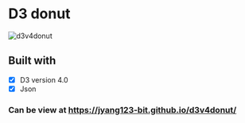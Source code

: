 # D3 donut 

![d3v4donut](https://user-images.githubusercontent.com/58260451/79109222-86efdb80-7daa-11ea-8dde-073753a81111.png)

Built with 
----
- [x] D3 version 4.0
- [x] Json

### Can be view at https://jyang123-bit.github.io/d3v4donut/
